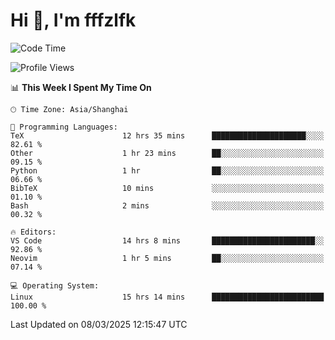 # Hi 👋, I'm fffzlfk

<!--START_SECTION:waka-->
![Code Time](http://img.shields.io/badge/Code%20Time-1%2C275%20hrs%204%20mins-blue)

![Profile Views](http://img.shields.io/badge/Profile%20Views-0-blue)

📊 **This Week I Spent My Time On** 

```text
🕑︎ Time Zone: Asia/Shanghai

💬 Programming Languages: 
TeX                      12 hrs 35 mins      █████████████████████░░░░   82.61 % 
Other                    1 hr 23 mins        ██░░░░░░░░░░░░░░░░░░░░░░░   09.15 % 
Python                   1 hr                ██░░░░░░░░░░░░░░░░░░░░░░░   06.66 % 
BibTeX                   10 mins             ░░░░░░░░░░░░░░░░░░░░░░░░░   01.10 % 
Bash                     2 mins              ░░░░░░░░░░░░░░░░░░░░░░░░░   00.32 % 

🔥 Editors: 
VS Code                  14 hrs 8 mins       ███████████████████████░░   92.86 % 
Neovim                   1 hr 5 mins         ██░░░░░░░░░░░░░░░░░░░░░░░   07.14 % 

💻 Operating System: 
Linux                    15 hrs 14 mins      █████████████████████████   100.00 % 
```


 Last Updated on 08/03/2025 12:15:47 UTC
<!--END_SECTION:waka-->
